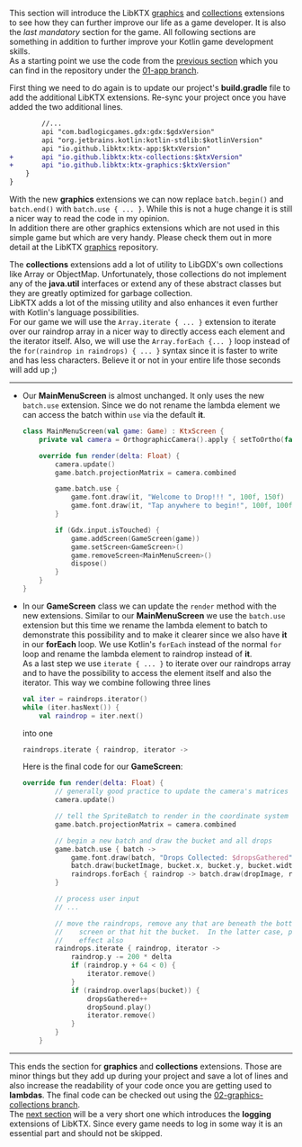 This section will introduce the LibKTX [graphics](https://github.com/libktx/ktx/blob/master/graphics/README.md) and [collections](https://github.com/libktx/ktx/blob/master/collections/README.md) extensions to see how they can further improve our life as a game developer. It is also the _last mandatory_ section for the game. All following sections are something in addition to further improve your Kotlin game development skills. <br>
As a starting point we use the code from the [previous section](https://github.com/Quillraven/SimpleKtxGame/wiki/Application) which you can find in the repository under the [01-app branch](https://github.com/Quillraven/SimpleKtxGame/tree/01-app).

First thing we need to do again is to update our project's **build.gradle** file to add the additional LibKTX extensions. Re-sync your project once you have added the two additional lines.
```Diff
        //...
        api "com.badlogicgames.gdx:gdx:$gdxVersion"
        api "org.jetbrains.kotlin:kotlin-stdlib:$kotlinVersion"
        api "io.github.libktx:ktx-app:$ktxVersion"
+       api "io.github.libktx:ktx-collections:$ktxVersion"
+       api "io.github.libktx:ktx-graphics:$ktxVersion"
    }
}
```

With the new **graphics** extensions we can now replace `batch.begin()` and `batch.end()` with `batch.use { ... }`. While this is not a huge change it is still a nicer way to read the code in my opinion. <br>
In addition there are other graphics extensions which are not used in this simple game but which are very handy. Please check them out in more detail at the LibKTX [graphics](https://github.com/libktx/ktx/blob/master/graphics/README.md) repository.

The **collections** extensions add a lot of utility to LibGDX's own collections like Array or ObjectMap. Unfortunately, those collections do not implement any of the **java.util** interfaces or extend any of these abstract classes but they are greatly optimized for garbage collection. <br>
LibKTX adds a lot of the missing utility and also enhances it even further with Kotlin's language possibilities. <br>
For our game we will use the `Array.iterate { ... }` extension to iterate over our raindrop array in a nicer way to directly access each element and the iterator itself. Also, we will use the `Array.forEach {... }` loop instead of the `for(raindrop in raindrops) { ... }` syntax since it is faster to write and has less characters. Believe it or not in your entire life those seconds will add up ;)

***

* Our **MainMenuScreen** is almost unchanged. It only uses the new `batch.use` extension. Since we do not rename the lambda element we can access the batch within `use` via the default **it**.
    ```Kotlin
    class MainMenuScreen(val game: Game) : KtxScreen {
        private val camera = OrthographicCamera().apply { setToOrtho(false, 800f, 480f) }

        override fun render(delta: Float) {
            camera.update()
            game.batch.projectionMatrix = camera.combined

            game.batch.use {
                game.font.draw(it, "Welcome to Drop!!! ", 100f, 150f)
                game.font.draw(it, "Tap anywhere to begin!", 100f, 100f)
            }

            if (Gdx.input.isTouched) {
                game.addScreen(GameScreen(game))
                game.setScreen<GameScreen>()
                game.removeScreen<MainMenuScreen>()
                dispose()
            }
        }
    }
    ```

* In our **GameScreen** class we can update the `render` method with the new extensions. Similar to our **MainMenuScreen** we use the `batch.use` extension but this time we rename the lambda element to batch to demonstrate this possibility and to make it clearer since we also have **it** in our **forEach** loop. We use Kotlin's `forEach` instead of the normal `for` loop and rename the lambda element to raindrop instead of **it**. <br>
As a last step we use `iterate { ... }` to iterate over our raindrops array and to have the possibility to access the element itself and also the iterator. This way we combine following three lines

    ```Kotlin
    val iter = raindrops.iterator()
    while (iter.hasNext()) {
        val raindrop = iter.next()
    ```

    into one

    ```Kotlin
    raindrops.iterate { raindrop, iterator ->
    ```

    Here is the final code for our **GameScreen**:


    ```Kotlin
    override fun render(delta: Float) {
            // generally good practice to update the camera's matrices once per frame
            camera.update()

            // tell the SpriteBatch to render in the coordinate system specified by the camera.
            game.batch.projectionMatrix = camera.combined

            // begin a new batch and draw the bucket and all drops
            game.batch.use { batch ->
                game.font.draw(batch, "Drops Collected: $dropsGathered", 0f, 480f)
                batch.draw(bucketImage, bucket.x, bucket.y, bucket.width, bucket.height)
                raindrops.forEach { raindrop -> batch.draw(dropImage, raindrop.x, raindrop.y) }
            }

            // process user input
            // ...

            // move the raindrops, remove any that are beneath the bottom edge of the
            //    screen or that hit the bucket.  In the latter case, play back a sound
            //    effect also
            raindrops.iterate { raindrop, iterator ->
                raindrop.y -= 200 * delta
                if (raindrop.y + 64 < 0) {
                    iterator.remove()
                }
                if (raindrop.overlaps(bucket)) {
                    dropsGathered++
                    dropSound.play()
                    iterator.remove()
                }
            }
        }
    ```

***

This ends the section for **graphics** and **collections** extensions. Those are minor things but they add up during your project and save a lot of lines and also increase the readability of your code once you are getting used to **lambdas**. The final code can be checked out using the [02-graphics-collections branch](https://github.com/Quillraven/SimpleKtxGame/tree/02-graphics-collections). <br>
The [next section](https://github.com/Quillraven/SimpleKtxGame/wiki/Log) will be a very short one which introduces the **logging** extensions of LibKTX. Since every game needs to log in some way it is an essential part and should not be skipped.